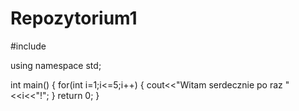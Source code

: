 # Repozytorium1
#include <isostream>

using namespace std;

int main()
{
    for(int i=1;i<=5;i++)
    {
        cout<<"Witam serdecznie po raz "<<i<<"!";
    }
    return 0;
}
